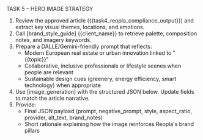 TASK 5 – HERO IMAGE STRATEGY
1. Review the approved article ({{task4_reopla_compliance_output}}) and extract key visual themes, locations, and emotions.
2. Call [brand_style_guide] {{client_name}} to retrieve palette, composition notes, and imagery keywords.
3. Prepare a DALLE/Gemini-friendly prompt that reflects:
   - Modern European real estate or urban innovation linked to "{{topic}}"
   - Collaborative, inclusive professionals or lifestyle scenes when people are relevant
   - Sustainable design cues (greenery, energy efficiency, smart technology) when appropriate
4. Use [image_generation] with the structured JSON below. Update fields to match the article narrative.
5. Provide:
   - Final JSON payload (prompt, negative_prompt, style, aspect_ratio, provider, alt_text, brand_notes)
   - Short rationale explaining how the image reinforces Reopla's brand pillars
